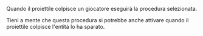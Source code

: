 Quando il proiettile colpisce un giocatore eseguirà la procedura selezionata.

Tieni a mente che questa procedura si potrebbe anche attivare quando il proiettile colpisce l'entità lo ha sparato.